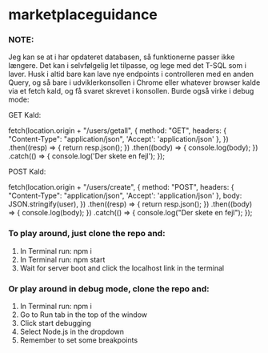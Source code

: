 # marketplaceguidance

### NOTE:
Jeg kan se at i har opdateret databasen, så funktionerne passer ikke længere.
Det kan i selvfølgelig let tilpasse, og lege med det T-SQL som i laver.
Husk i altid bare kan lave nye endpoints i controlleren med en anden Query, og så bare i udviklerkonsollen i Chrome eller whatever browser kalde via et fetch kald, og få svaret skrevet i konsollen.
Burde også virke i debug mode:

GET Kald:

fetch(location.origin + "/users/getall", {
                method: "GET",
                headers: {
                    "Content-Type": "application/json",
                    'Accept': 'application/json'
                },
            })
            .then((resp) => {
                return resp.json();
            })
            .then((body) => {
                console.log(body);
            })
            .catch(() => {
                console.log('Der skete en fejl');
            });

POST Kald:

fetch(location.origin + "/users/create", {
            method: "POST",
            headers: {
                "Content-Type": "application/json",
                'Accept': 'application/json'
            },
            body: JSON.stringify(user),
            })
            .then((resp) => {
                return resp.json();
            })
            .then((body) => {
                console.log(body);
            })
            .catch(() => {
                console.log("Der skete en fejl");
            });


### To play around, just clone the repo and:
<ol>
  <li>In Terminal run: npm i</li>
  <li>In Terminal run: npm start</li>
  <li>Wait for server boot and click the localhost link in the terminal</li>
</ol>

### Or play around in debug mode, clone the repo and:
<ol>
  <li>In Terminal run: npm i</li>
  <li>Go to Run tab in the top of the window</li>
  <li>Click start debugging</li>
  <li>Select Node.js in the dropdown</li>
  <li>Remember to set some breakpoints</li>
</ol>